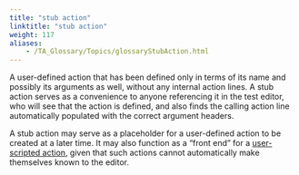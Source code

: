 ```yaml
--- 
title: "stub action"
linktitle: "stub action"
weight: 117
aliases: 
    - /TA_Glossary/Topics/glossaryStubAction.html
---
```


A user-defined action that has been defined only in terms of its name and possibly its arguments as well, without any internal action lines. A stub action serves as a convenience to anyone referencing it in the test editor, who will see that the action is defined, and also finds the calling action line automatically populated with the correct argument headers.

A stub action may serve as a placeholder for a user-defined action to be created at a later time. It may also function as a “front end” for a [user-scripted action](glossaryScriptedAction.html), given that such actions cannot automatically make themselves known to the editor.

